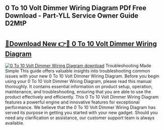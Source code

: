## 0 To 10 Volt Dimmer Wiring Diagram PDf Free Download - Part-YLL Service Owner Guide D2MtP

# <h2><a href="http://dft8ty.blite.top/?on=0+To+10+Volt+Dimmer+Wiring+Diagram">🔗Download New 👉🔴 0 To 10 Volt Dimmer Wiring Diagram</a></h2>

[![0 To 10 Volt Dimmer Wiring Diagram download](https://i.imgur.com/lujVjoI.png)](http://dft8ty.blite.top/?on=0+To+10+Volt+Dimmer+Wiring+Diagram)
Troubleshooting Made Simple This guide offers valuable insights into troubleshooting common issues with your new 0 To 10 Volt Dimmer Wiring Diagram. Before you begin using your 0 To 10 Volt Dimmer Wiring Diagram, please read this manual thoroughly. It contains essential information on product setup, operation, maintenance, and troubleshooting, ensuring that you are able to use the product effectively and efficiently. This 0 To 10 Volt Dimmer Wiring Diagram features a powerful engine and innovative features for exceptional performance. We believe that the 0 To 10 Volt Dimmer Wiring Diagram has served its purpose in getting you started with your new gadget. Should you need any clarification or assistance, our customer support team is always available.
